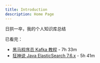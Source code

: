 ```yaml
---
title: Introduction
description: Home Page
---
```


日拱一卒，我的个人知识库总结

已看完：

- [黑马程序员 Kafka 教程](https://www.bilibili.com/video/BV19y4y1b7Uo/) - 7h 33m
- [狂神说 Java ElasticSearch 7.6.x](https://www.bilibili.com/video/BV17a4y1x7zq) - 5h 41m